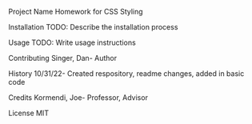 Project Name
Homework for CSS Styling

Installation
TODO: Describe the installation process

Usage
TODO: Write usage instructions

Contributing
Singer, Dan- Author

History
10/31/22- Created respository, readme changes, added in basic code

Credits
Kormendi, Joe- Professor, Advisor

License
MIT
